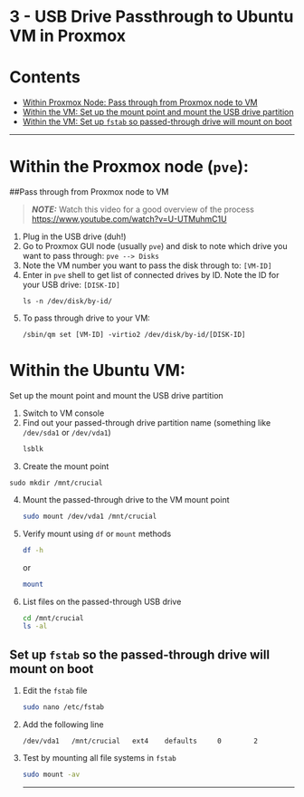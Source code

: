 
3 - USB Drive Passthrough to Ubuntu VM in Proxmox
===================================================

# Contents
  - [Within Proxmox Node: Pass through from Proxmox node to VM](#within-proxmox-node-psss-through-from-proxmox-node-to-vm)
  - [Within the VM: Set up the mount point and mount the USB drive partition](#within-the-vm-set-up-the-mount-point-and-ount-the-usb-drive-partition)
  - [Within the VM:  Set up `fstab` so passed-through drive will mount on boot](#within-the-vm--set-up-fstab-so-passed-through-drive-will-mount-on-boot)
----

# Within the Proxmox node (`pve`):
##Pass through from Proxmox node to VM

> ***NOTE:*** Watch this video for a good overview of the process https://www.youtube.com/watch?v=U-UTMuhmC1U
1. Plug in the USB drive (duh!)
2. Go to Proxmox GUI node (usually `pve`) and disk to note which drive you want to pass through: `pve --> Disks`
3. Note the VM number you want to pass the disk through to: `[VM-ID]`
4. Enter in `pve` shell to get list of connected drives by ID. Note the ID for your USB drive: `[DISK-ID]`
   ```shell
   ls -n /dev/disk/by-id/
   ```
5. To pass through drive to your VM:
   ```shell
   /sbin/qm set [VM-ID] -virtio2 /dev/disk/by-id/[DISK-ID]
   ```
#  Within the Ubuntu VM: 
Set up the mount point and mount the USB drive partition
1. Switch to VM console
2. Find out your passed-through drive partition name (something like `/dev/sda1` or `/dev/vda1`)
   ```sh
   lsblk
   ```
4.  Create the mount point
   ```shell
   sudo mkdir /mnt/crucial
   ```
4. Mount the passed-through drive to the VM mount point
   ```sh
   sudo mount /dev/vda1 /mnt/crucial
   ```
5. Verify mount using `df` or `mount` methods
   ```sh
   df -h
   ```
   or
      ```sh
   mount
   ```
6. List files on the passed-through USB drive
   ```sh
   cd /mnt/crucial
   ls -al
   ``` 
## Set up `fstab` so the passed-through drive will mount on boot
1. Edit the `fstab` file
   ```sh
   sudo nano /etc/fstab
   ```
2. Add the following line
   ```EditorConfig
   /dev/vda1   /mnt/crucial   ext4    defaults     0        2
   ```
3. Test by mounting all file systems in `fstab`
   ```sh
   sudo mount -av
   ```
   ----
